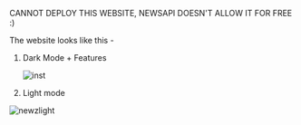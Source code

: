 CANNOT DEPLOY THIS WEBSITE, NEWSAPI DOESN'T ALLOW IT FOR FREE :)

The website looks like this -
1. Dark Mode + Features
   
   ![inst](https://github.com/mitesh-sharma/NewZ-BuzZ/assets/90126801/61a512f5-2728-40fd-95ab-9a3b494a4942)

2. Light mode
   
![newzlight](https://github.com/mitesh-sharma/NewZ-BuzZ/assets/90126801/9b94ca4a-5875-4227-9be1-8390e68045d7)
